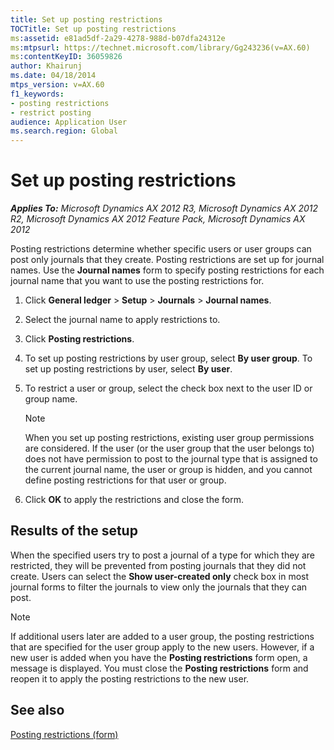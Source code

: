 ```yaml
---
title: Set up posting restrictions
TOCTitle: Set up posting restrictions
ms:assetid: e81ad5df-2a29-4278-988d-b07dfa24312e
ms:mtpsurl: https://technet.microsoft.com/library/Gg243236(v=AX.60)
ms:contentKeyID: 36059826
author: Khairunj
ms.date: 04/18/2014
mtps_version: v=AX.60
f1_keywords:
- posting restrictions
- restrict posting
audience: Application User
ms.search.region: Global
---
```


# Set up posting restrictions 


_**Applies To:** Microsoft Dynamics AX 2012 R3, Microsoft Dynamics AX 2012 R2, Microsoft Dynamics AX 2012 Feature Pack, Microsoft Dynamics AX 2012_

Posting restrictions determine whether specific users or user groups can post only journals that they create. Posting restrictions are set up for journal names. Use the **Journal names** form to specify posting restrictions for each journal name that you want to use the posting restrictions for.

1.  Click **General ledger** \> **Setup** \> **Journals** \> **Journal names**.

2.  Select the journal name to apply restrictions to.

3.  Click **Posting restrictions**.

4.  To set up posting restrictions by user group, select **By user group**. To set up posting restrictions by user, select **By user**.

5.  To restrict a user or group, select the check box next to the user ID or group name.
    

    > [!NOTE]
    > <P>When you set up posting restrictions, existing user group permissions are considered. If the user (or the user group that the user belongs to) does not have permission to post to the journal type that is assigned to the current journal name, the user or group is hidden, and you cannot define posting restrictions for that user or group.</P>



6.  Click **OK** to apply the restrictions and close the form.

## Results of the setup

When the specified users try to post a journal of a type for which they are restricted, they will be prevented from posting journals that they did not create. Users can select the **Show user-created only** check box in most journal forms to filter the journals to view only the journals that they can post.


> [!NOTE]
> <P>If additional users later are added to a user group, the posting restrictions that are specified for the user group apply to the new users. However, if a new user is added when you have the <STRONG>Posting restrictions</STRONG> form open, a message is displayed. You must close the <STRONG>Posting restrictions</STRONG> form and reopen it to apply the posting restrictions to the new user.</P>



## See also

[Posting restrictions (form)](https://technet.microsoft.com/library/hh227598\(v=ax.60\))

  


